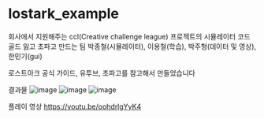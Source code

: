 # lostark_example

회사에서 지원해주는 ccl(Creative challenge league) 프로젝트의 시뮬레이터 코드
골드 잃고 초파고 만드는 팀
박종철(시뮬레이터), 이용철(학습), 박주형(데이터 및 영상), 한민기(gui)

로스트아크 공식 가이드, 유투브, 초파고를 참고해서 만들었습니다

결과물
![image](https://github.com/user-attachments/assets/6202c9cb-f634-4607-b232-caeb034781ef)
![image](https://github.com/user-attachments/assets/35bccbdb-4b9d-4a5e-819b-235237138d07)
![image](https://github.com/user-attachments/assets/9e1c97b4-d808-4742-9ea9-137952f13b08)


플레이 영상 https://youtu.be/oohdrlgYyK4
